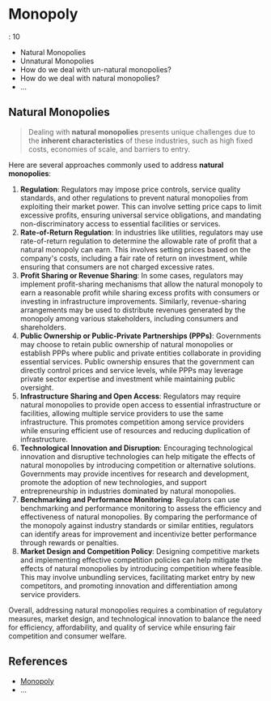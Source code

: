 # Monopoly

: 10

- Natural Monopolies
- Unnatural Monopolies
- How do we deal with un-natural monopolies?
- How do we deal with natural monopolies?
- …

## Natural Monopolies

> Dealing with **natural monopolies** presents unique challenges due to the **inherent characteristics** of these industries, such as high fixed costs, economies of scale, and barriers to entry.
> 

 Here are several approaches commonly used to address **natural monopolies**:

1. **Regulation**: Regulators may impose price controls, service quality standards, and other regulations to prevent natural monopolies from exploiting their market power. This can involve setting price caps to limit excessive profits, ensuring universal service obligations, and mandating non-discriminatory access to essential facilities or services.
2. **Rate-of-Return Regulation**: In industries like utilities, regulators may use rate-of-return regulation to determine the allowable rate of profit that a natural monopoly can earn. This involves setting prices based on the company's costs, including a fair rate of return on investment, while ensuring that consumers are not charged excessive rates.
3. **Profit Sharing or Revenue Sharing**: In some cases, regulators may implement profit-sharing mechanisms that allow the natural monopoly to earn a reasonable profit while sharing excess profits with consumers or investing in infrastructure improvements. Similarly, revenue-sharing arrangements may be used to distribute revenues generated by the monopoly among various stakeholders, including consumers and shareholders.
4. **Public Ownership or Public-Private Partnerships (PPPs)**: Governments may choose to retain public ownership of natural monopolies or establish PPPs where public and private entities collaborate in providing essential services. Public ownership ensures that the government can directly control prices and service levels, while PPPs may leverage private sector expertise and investment while maintaining public oversight.
5. **Infrastructure Sharing and Open Access**: Regulators may require natural monopolies to provide open access to essential infrastructure or facilities, allowing multiple service providers to use the same infrastructure. This promotes competition among service providers while ensuring efficient use of resources and reducing duplication of infrastructure.
6. **Technological Innovation and Disruption**: Encouraging technological innovation and disruptive technologies can help mitigate the effects of natural monopolies by introducing competition or alternative solutions. Governments may provide incentives for research and development, promote the adoption of new technologies, and support entrepreneurship in industries dominated by natural monopolies.
7. **Benchmarking and Performance Monitoring**: Regulators can use benchmarking and performance monitoring to assess the efficiency and effectiveness of natural monopolies. By comparing the performance of the monopoly against industry standards or similar entities, regulators can identify areas for improvement and incentivize better performance through rewards or penalties.
8. **Market Design and Competition Policy**: Designing competitive markets and implementing effective competition policies can help mitigate the effects of natural monopolies by introducing competition where feasible. This may involve unbundling services, facilitating market entry by new competitors, and promoting innovation and differentiation among service providers.

Overall, addressing natural monopolies requires a combination of regulatory measures, market design, and technological innovation to balance the need for efficiency, affordability, and quality of service while ensuring fair competition and consumer welfare.

## References

- [Monopoly](https://en.wikipedia.org/wiki/Monopoly)
- …